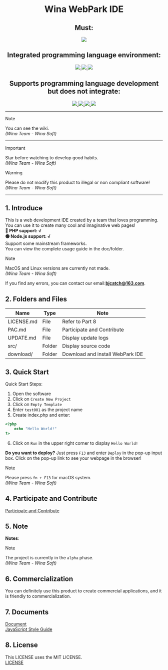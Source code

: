 <div align="center">
    <h1>Wina WebPark IDE</h1>
</div>

<div align="center">
    <h2>Must:</h2>
    <a href="https://www.w3.org/">
        <img src="https://img.shields.io/badge/Front%20End-All-FF9300?logo=javascript&logoColor=FF9300">
    </a>
    <h2>Integrated programming language environment:</h2>
    <a href="https://httpd.apache.org/">
        <img src="https://img.shields.io/badge/Apache-8.2-777BB4?logo=apache&logoColor=777BB4">
    </a>
    <a href="https://www.php.net/">
        <img src="https://img.shields.io/badge/PHP-8.2-777BB4?logo=php&logoColor=777BB4">
    </a>
    <a href="https://nodejs.org/">
        <img src="https://img.shields.io/badge/Node.js-20.12-339933?logo=nodedotjs&logoColor=339933">
    </a>
    <h2>Supports programming language development but does not integrate:</h2>
    <a href="https://www.typescriptlang.org/">
        <img src="https://img.shields.io/badge/TypeScript-5.0+-3178C6?logo=typescript&logoColor=3178C6">
    </a>
    <a href="https://angular.dev/">
        <img src="https://img.shields.io/badge/Angular-17+-DD0031?logo=angular&logoColor=DD0031">
    </a>
    <a href="https://reactjs.org/">
        <img src="https://img.shields.io/badge/React-18+-33CCFF?logo=react&logoColor=33CCFF">
    </a>
    <a href="https://nextjs.org/">
        <img src="https://img.shields.io/badge/Next.js-18+-2F2F2F?logo=nextdotjs&logoColor=2F2F2F">
    </a>
</div>

---

> [!NOTE]
> You can see the wiki.  
> _(Wina Team - Wina Soft)_  

---

> [!IMPORTANT]
> Star before watching to develop good habits.  
> _(Wina Team - Wins Soft)_  

> [!WARNING]
> Please do not modify this product to illegal or non compliant software!  
> _(Wina Team - Wina Soft)_  

---

## 1. Introduce  
This is a web development IDE created by a team that loves programming. You can use it to create many cool and imaginative web pages!  
**🔵  PHP support: √**  
**🟢  Node.js support: √**  
Support some mainstream frameworks.  
You can view the complete usage guide in the doc/folder. 

> [!NOTE]
> MacOS and Linux versions are currently not made.    
> _(Wina Team - Wina Soft)_  

If you find any errors, you can contact our email:**bjcatch@163.com**.  

## 2. Folders and Files
| Name         | Type   | Note                              |
|--------------|--------|-----------------------------------|
| LICENSE.md   | File   | Refer to Part 8                   |
| PAC.md       | File   | Participate and Contribute        |
| UPDATE.md    | File   | Display update logs               |
| src/         | Folder | Display source code               |
| download/    | Folder | Download and install WebPark IDE  |

## 3. Quick Start
Quick Start Steps:  
1. Open the software  
2. Click on `Create New Project`  
3. Click on `Empty Template`  
4. Enter `test001` as the project name  
5. Create index.php and enter:  
```php
<?php
    echo "Hello World!"
?>
```
6. Click on `Run` in the upper right corner to display `Hello World!`

**Do you want to deploy?**
Just press `F13` and enter `Deploy` in the pop-up input box. Click on the pop-up link to see your webpage in the browser!

> [!NOTE]
> Please press `fn + F13` for macOS system.  
> _(Wina Team - Wina Soft)_  

## 4. Participate and Contribute
[Participate and Contribute](https://github.com/wina005/webpark/blob/main/PAC.md)

## 5. Note
**Notes**: 
> [!NOTE]
> The project is currently in the `alpha` phase.  
> _(Wina Team - Wina Soft)_

## 6. Commercialization
You can definitely use this product to create commercial applications, and it is friendly to commercialization.  

## 7. Documents
[Document](https://github.com/wina005/webpark/wiki)  
[JavaScript Style Guide](https://github.com/wina005/webpark/blob/main/documents/STYLE_GUIDE.md)  

## 8. License
This LICENSE uses the MIT LICENSE.  
[LICENSE](https://github.com/wina005/webpark/blob/main/LICENSE.md)  
